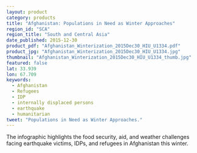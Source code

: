 ```yaml
---
layout: product
category: products
title: "Afghanistan: Populations in Need as Winter Approaches"
region_id: "SCA"
region_title: "South and Central Asia"
date_published: 2015-12-30
product_pdf: "Afghanistan_Winterization_2015Dec30_HIU_U1334.pdf"
product_jpg: "Afghanistan_Winterization_2015Dec30_HIU_U1334.jpg"
thumbnail: "Afghanistan_Winterization_2015Dec30_HIU_U1334_thumb.jpg"
featured: false
lat: 33.939
lon: 67.709
keywords:
  - Afghanistan
  - Refugees
  - IDP
  - internally displaced persons
  - earthquake
  - humanitarian
tweet: "Populations in Need as Winter Approaches."
---
```

The infographic highlights the food security, aid, and weather challenges facing earthquake victims, IDPs, and refugees in Afghanistan this winter.
